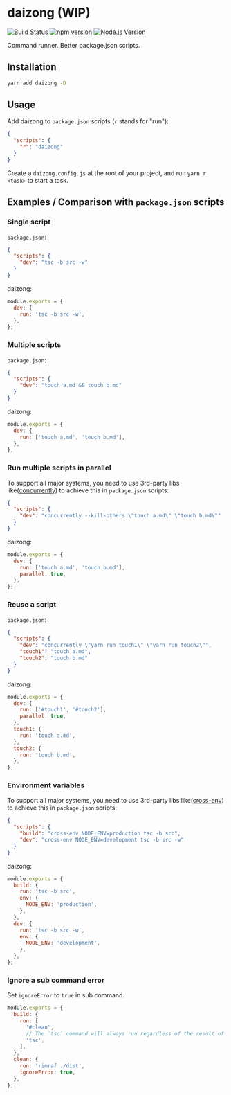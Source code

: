 # daizong (WIP)

[![Build Status](https://github.com/mgenware/daizong/workflows/Build/badge.svg)](https://github.com/mgenware/daizong/actions)
[![npm version](https://img.shields.io/npm/v/daizong.svg?style=flat-square)](https://npmjs.com/package/daizong)
[![Node.js Version](http://img.shields.io/node/v/daizong.svg?style=flat-square)](https://nodejs.org/en/)

Command runner. Better package.json scripts.

## Installation

```sh
yarn add daizong -D
```

## Usage

Add daizong to `package.json` scripts (`r` stands for "run"):

```json
{
  "scripts": {
    "r": "daizong"
  }
}
```

Create a `daizong.config.js` at the root of your project, and run `yarn r <task>` to start a task.

## Examples / Comparison with `package.json` scripts

### Single script

`package.json`:

```json
{
  "scripts": {
    "dev": "tsc -b src -w"
  }
}
```

daizong:

```js
module.exports = {
  dev: {
    run: 'tsc -b src -w',
  },
};
```

### Multiple scripts

`package.json`:

```json
{
  "scripts": {
    "dev": "touch a.md && touch b.md"
  }
}
```

daizong:

```js
module.exports = {
  dev: {
    run: ['touch a.md', 'touch b.md'],
  },
};
```

### Run multiple scripts in parallel

To support all major systems, you need to use 3rd-party libs like([concurrently](https://github.com/kimmobrunfeldt/concurrently)) to achieve this in `package.json` scripts:

```json
{
  "scripts": {
    "dev": "concurrently --kill-others \"touch a.md\" \"touch b.md\""
  }
}
```

daizong:

```js
module.exports = {
  dev: {
    run: ['touch a.md', 'touch b.md'],
    parallel: true,
  },
};
```

### Reuse a script

`package.json`:

```json
{
  "scripts": {
    "dev": "concurrently \"yarn run touch1\" \"yarn run touch2\"",
    "touch1": "touch a.md",
    "touch2": "touch b.md"
  }
}
```

daizong:

```js
module.exports = {
  dev: {
    run: ['#touch1', '#touch2'],
    parallel: true,
  },
  touch1: {
    run: 'touch a.md',
  },
  touch2: {
    run: 'touch b.md',
  },
};
```

### Environment variables

To support all major systems, you need to use 3rd-party libs like([cross-env](https://github.com/kentcdodds/cross-env)) to achieve this in `package.json` scripts:

```json
{
  "scripts": {
    "build": "cross-env NODE_ENV=production tsc -b src",
    "dev": "cross-env NODE_ENV=development tsc -b src -w"
  }
}
```

daizong:

```js
module.exports = {
  build: {
    run: 'tsc -b src',
    env: {
      NODE_ENV: 'production',
    },
  },
  dev: {
    run: 'tsc -b src -w',
    env: {
      NODE_ENV: 'development',
    },
  },
};
```

### Ignore a sub command error

Set `ignoreError` to `true` in sub command.

```js
module.exports = {
  build: {
    run: [
      '#clean',
      // The `tsc` command will always run regardless of the result of clean command.
      'tsc',
    ],
  },
  clean: {
    run: 'rimraf ./dist',
    ignoreError: true,
  },
};
```

